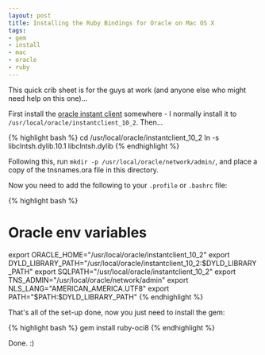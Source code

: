 ```yaml
---
layout: post
title: Installing the Ruby Bindings for Oracle on Mac OS X
tags:
- gem
- install
- mac
- oracle
- ruby
---
```


This quick crib sheet is for the guys at work (and anyone else who might need help on this
one)...

First install the [oracle instant client](http://www.oracle.com/technology/software/tech/oci/instantclient/index.html)
somewhere - I normally install it to `/usr/local/oracle/instantclient_10_2`. Then...

{% highlight bash %}
cd /usr/local/oracle/instantclient_10_2
ln -s libclntsh.dylib.10.1 libclntsh.dylib
{% endhighlight %}

Following this, run `mkdir -p /usr/local/oracle/network/admin/`, and place a copy of the
tnsnames.ora file in this directory.

Now you need to add the following to your `.profile` or `.bashrc` file:

{% highlight bash %}
# Oracle env variables
export ORACLE_HOME="/usr/local/oracle/instantclient_10_2"
export DYLD_LIBRARY_PATH="/usr/local/oracle/instantclient_10_2:$DYLD_LIBRARY_PATH"
export SQLPATH="/usr/local/oracle/instantclient_10_2"
export TNS_ADMIN="/usr/local/oracle/network/admin"
export NLS_LANG="AMERICAN_AMERICA.UTF8"
export PATH="$PATH:$DYLD_LIBRARY_PATH"
{% endhighlight %}

That's all of the set-up done, now you just need to install the gem:

{% highlight bash %}
gem install ruby-oci8
{% endhighlight %}

Done. :)
